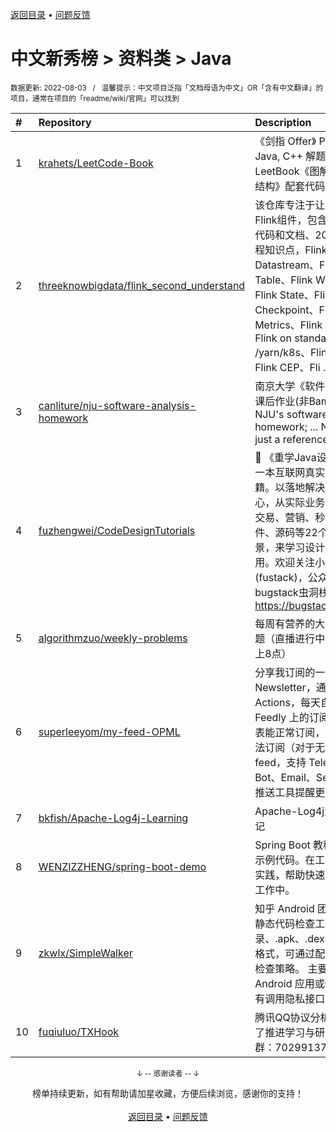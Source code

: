 <a href="https://github.com/GrowingGit/GitHub-Chinese-Top-Charts#github中文排行榜">返回目录</a> • <a href="/content/docs/feedback.md">问题反馈</a>

# 中文新秀榜 > 资料类 > Java
<sub>数据更新: 2022-08-03&nbsp;&nbsp;&nbsp;/&nbsp;&nbsp;&nbsp;温馨提示：中文项目泛指「文档母语为中文」OR「含有中文翻译」的项目，通常在项目的「readme/wiki/官网」可以找到</sub>

|#|Repository|Description|Stars|Updated|Created|
|:-|:-|:-|:-|:-|:-|
|1|[krahets/LeetCode-Book](https://github.com/krahets/LeetCode-Book)|《剑指 Offer》 Python, Java, C++ 解题代码，LeetBook《图解算法数据结构》配套代码仓。|905|2022-02-21|2021-12-17|
|2|[threeknowbigdata/flink_second_understand](https://github.com/threeknowbigdata/flink_second_understand)|该仓库专注于让读者秒懂Flink组件，包含Flink实战代码和文档、200个Flink教程知识点，Flink Datastream、Flink Table、Flink Window、Flink State、Flink Checkpoint、Flink Metrics、Flink Memory、Flink on standalone /yarn/k8s、Flink SQL、Flink CEP、Fli ...|350|2022-07-03|2021-10-23|
|3|[canliture/nju-software-analysis-homework](https://github.com/canliture/nju-software-analysis-homework)|南京大学《软件分析》课程课后作业(非Bamboo)   NJU's software analysis homework; ... Not official, just a reference|220|2022-05-14|2021-10-09|
|4|[fuzhengwei/CodeDesignTutorials](https://github.com/fuzhengwei/CodeDesignTutorials)|:art: 《重学Java设计模式》是一本互联网真实案例实践书籍。以落地解决方案为核心，从实际业务中抽离出，交易、营销、秒杀、中间件、源码等22个真实场景，来学习设计模式的运用。欢迎关注小傅哥，微信(fustack)，公众号：bugstack虫洞栈，博客：https://bugstack.cn|125|2022-06-08|2022-02-19|
|5|[algorithmzuo/weekly-problems](https://github.com/algorithmzuo/weekly-problems)|每周有营养的大厂算法面试题（直播进行中，每周三晚上8点）|120|2022-07-29|2021-11-22|
|6|[superleeyom/my-feed-OPML](https://github.com/superleeyom/my-feed-OPML)|分享我订阅的一些 Blog 和 Newsletter，通过 Github Actions，每天自动同步我 Feedly 上的订阅源，✅ 代表能正常订阅，❌ 代表暂无法订阅（对于无法订阅的 feed，支持 Telegram Bot、Email、Server酱等推送工具提醒更新）|92|2022-07-04|2022-03-29|
|7|[bkfish/Apache-Log4j-Learning](https://github.com/bkfish/Apache-Log4j-Learning)|Apache-Log4j漏洞复现笔记|91|2022-02-17|2021-12-10|
|8|[WENZIZZHENG/spring-boot-demo](https://github.com/WENZIZZHENG/spring-boot-demo)|Spring Boot 教程、技术栈示例代码。在工作中的最佳实践，帮助快速上手运用到工作中。|83|2022-02-08|2021-11-27|
|9|[zkwlx/SimpleWalker](https://github.com/zkwlx/SimpleWalker)|知乎 Android 团队使用的静态代码检查工具，支持目录、.apk、.dex、.jar、.aar 格式，可通过配置文件添加检查策略。 主要用于检查 Android 应用或依赖库是否有调用隐私接口。|71|2022-04-21|2021-09-15|
|10|[fuqiuluo/TXHook](https://github.com/fuqiuluo/TXHook)|腾讯QQ协议分析工具，为了推进学习与研究，可加群：702991373|69|2022-08-01|2021-09-24|

<div align="center">
    <p><sub>↓ -- 感谢读者 -- ↓</sub></p>
    榜单持续更新，如有帮助请加星收藏，方便后续浏览，感谢你的支持！
</div>

<br/>

<div align="center"><a href="https://github.com/GrowingGit/GitHub-Chinese-Top-Charts#github中文排行榜">返回目录</a> • <a href="/content/docs/feedback.md">问题反馈</a></div>
